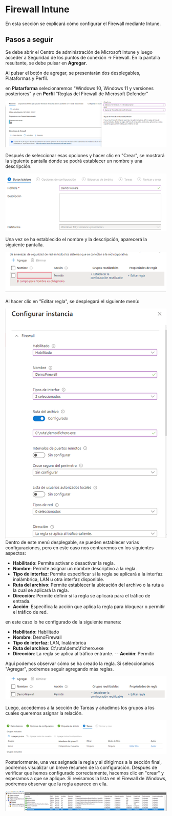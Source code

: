 **Firewall Intune**
===
En esta sección se explicará cómo configurar el Firewall mediante Intune.

## **Pasos a seguir**

Se debe abrir el Centro de administración de Microsoft Intune y luego acceder a Seguridad de los puntos de conexión -> Firewall. En la pantalla resultante, se debe pulsar en **Agregar**.


Al pulsar el botón de agregar, se presentarán dos desplegables, Plataformas y Perfil.

en **Platarforma** selecionaremos "Windows 10, Windows 11 y versiones posteriores" y en **Perfil** "Reglas del Firewall de Microsoft Defender"

![Firewall Crear](img/Firewall_Crear.png)

Después de seleccionar esas opciones y hacer clic en "Crear", se mostrará la siguiente pantalla donde se podrá establecer un nombre y una descripción.

![Firewall nombres](img/Firewall_nombre.png)

Una vez se ha establecido el nombre y la descripción, aparecerá la siguiente pantalla.

![Firewall regla](img/Firewall_regla.png)

Al hacer clic en "Editar regla", se desplegará el siguiente menú:

![Firewall regla](img/Firewall_desplegable.png)
Dentro de este menú desplegable, se pueden establecer varias configuraciones, pero en este caso nos centraremos en los siguientes aspectos:

- **Habilitado**: Permite activar o desactivar la regla.
- **Nombre**: Permite asignar un nombre descriptivo a la regla.
- **Tipo de interfaz**: Permite especificar si la regla se aplicará a la interfaz inalámbrica, LAN u otra interfaz disponible.
- **Ruta del archivo**: Permite establecer la ubicación del archivo o la ruta a la cual se aplicará la regla.
- **Dirección**: Permite definir si la regla se aplicará para el tráfico de entrada.
- **Acción**: Especifica la acción que aplica la regla para bloquear o permitir el tráfico de red.


en este caso lo he configurado de la siguiente manera:
- **Habilitado**: Habilitado
- **Nombre**: DemoFirewall
- **Tipo de interfaz**: LAN, Inalámbrica
- **Ruta del archivo**: C:\ruta\demo\fichero.exe 
- **Dirección**: La regla se aplica al tráfico entrante.
-- **Acción**: Permitir


Aquí podemos observar cómo se ha creado la regla. Si seleccionamos "Agregar", podremos seguir agregando más reglas.

![Firewall regla Creada](img/Firewall_reglaCreada.png)

Luego, accedemos a la sección de Tareas y añadimos los grupos a los cuales queremos asignar la relación.

![Firewall Asignar regla](img/Firewall_Asignar_regla.png)

Posteriormente, una vez asignada la regla y al dirigirnos a la sección final, podremos visualizar un breve resumen de la configuración. Después de verificar que hemos configurado correctamente, hacemos clic en "crear" y esperamos a que se aplique. Si revisamos la lista en el Firewall de Windows, podremos observar que la regla aparece en ella.


![Alt text](img/Firewall_reglaEnWindows.png)

